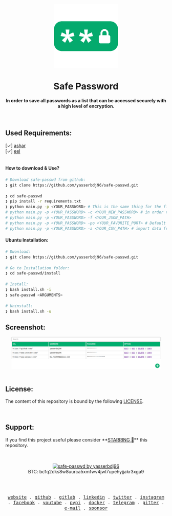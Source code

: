 <div align="center">
  <br><img align="center" height="200" src="https://raw.githubusercontent.com/yasserbdj96/safe-passwd/main/src/safe-passwd.png" alt="safe-passwd by yasserbdj96">
  <h1>Safe Password</h1>
  <strong>In order to save all passwords as a list that can be accessed securely with a high level of encryption.</strong>
</div>
<br>

<br>
<h2>Used Requirements:</h2>
[✓] <a href="https://github.com/yasserbdj96/ashar">ashar</a><br>
[✓] <a href="https://pypi.org/project/Eel/">eel</a><br>

<br>
<h4>How to download & Use?</h4>

```bash
# Download safe-passwd from github:
❯ git clone https://github.com/yasserbdj96/safe-passwd.git

❯ cd safe-passwd
❯ pip install -r requirements.txt
❯ python main.py -p <YOUR_PASSWORD> # This is the same thing for the first time use
# python main.py -p <YOUR_PASSWORD> -c <YOUR_NEW_PASSWORD> # in order to change the password
# python main.py -p <YOUR_PASSWORD> -f <YOUR_JSON_PATH>
# python main.py -p <YOUR_PASSWORD> -po <YOUR_FAVORITE_PORT> # Default is 8080
# python main.py -p <YOUR_PASSWORD> -a <YOUR_CSV_PATH> # import data from csv file.
```

<h4>Ubuntu Installation:</h4>

```bash
# Dwonload:
❯ git clone https://github.com/yasserbdj96/safe-passwd.git

# Go to Installation folder:
❯ cd safe-passwd/install

# Install:
❯ bash install.sh -i
❯ safe-passwd <ARGUMENTS>

# Uninstall:
❯ bash install.sh -u
```

<h2>Screenshot:</h2>

<div align="center">
    <a href="https://raw.githubusercontent.com/yasserbdj96/safe-passwd/main/screenshot/screenshot.png">
        <img alt="yasserbdj96" height="100" src="https://raw.githubusercontent.com/yasserbdj96/safe-passwd/main/screenshot/screenshot.png">
    </a>
</div>

<br>
<h2>License:</h2>
<p>The content of this repository is bound by the following <a href="https://raw.githubusercontent.com/yasserbdj96/safe-passwd/main/LICENSE">LICENSE</a>.</p>

<br>
<h2>Support:</h2>
<p> If you find this project useful please consider **<a href="https://github.com/yasserbdj96/safe-passwd/stargazers">STARRING 🌟</a>** this repository.</p>
<br><br>
<div align="center">
    <a href="https://ko-fi.com/yasserbdj96">
        <img src="https://ko-fi.com/img/githubbutton_sm.svg" alt="safe-passwd by yasserbdj96">
    </a><br>
    BTC: bc1q2dks8w8uurca5xmfwv4jwl7upehyjjakr3xga9<br>
</div>

<br><br>

<p align="center">
  <samp>
    <a href="https://yasserbdj96.github.io/">website</a> .
    <a href="https://github.com/yasserbdj96">github</a> .
    <a href="https://gitlab.com/yasserbdj96">gitlab</a> .
    <a href="https://www.linkedin.com/in/yasserbdj96">linkedin</a> .
    <a href="https://twitter.com/yasserbdj96">twitter</a> .
    <a href="https://instagram.com/yasserbdj96">instagram</a> .
    <a href="https://www.facebook.com/yasserbdj96">facebook</a> .
    <a href="https://www.youtube.com/@yasserbdj96">youtube</a> .
    <a href="https://pypi.org/user/yasserbdj96">pypi</a> .
    <a href="https://hub.docker.com/u/yasserbdj96">docker</a> .
    <a href="https://t.me/yasserbdj96">telegram</a> .
    <a href="https://gitter.im/yasserbdj96/yasserbdj96">gitter</a> .
    <a href="mailto:yasser.bdj96@gmail.com">e-mail</a> .
    <a href="https://ko-fi.com/yasserbdj96">sponsor</a>
  </samp>
</p>